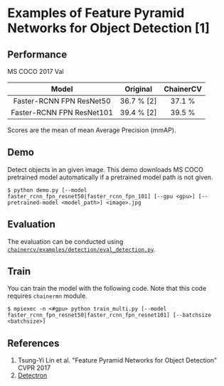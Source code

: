 # Examples of Feature Pyramid Networks for Object Detection [1]

## Performance
MS COCO 2017 Val

| Model | Original | ChainerCV |
|:-:|:-:|:-:|
| Faster-RCNN FPN ResNet50 | 36.7 % [2] | 37.1 % |
| Faster-RCNN FPN ResNet101 | 39.4 % [2] | 39.5 % |

Scores are the mean of mean Average Precision (mmAP).

## Demo
Detect objects in an given image. This demo downloads MS COCO pretrained model automatically if a pretrained model path is not given.
```
$ python demo.py [--model faster_rcnn_fpn_resnet50|faster_rcnn_fpn_101] [--gpu <gpu>] [--pretrained-model <model_path>] <image>.jpg
```

## Evaluation
The evaluation can be conducted using [`chainercv/examples/detection/eval_detection.py`](https://github.com/chainer/chainercv/blob/master/examples/detection).

## Train
You can train the model with the following code.
Note that this code requires `chainermn` module.
```
$ mpiexec -n <#gpu> python train_multi.py [--model faster_rcnn_fpn_resnet50|faster_rcnn_fpn_resnet101] [--batchsize <batchsize>]
```

## References
1. Tsung-Yi Lin et al. "Feature Pyramid Networks for Object Detection" CVPR 2017
2. [Detectron](https://github.com/facebookresearch/Detectron)
